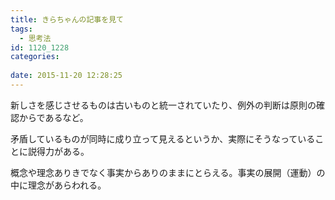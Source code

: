 ```yaml
---
title: きらちゃんの記事を見て
tags:
  - 思考法
id: 1120_1228
categories:
   
date: 2015-11-20 12:28:25
---
```


新しさを感じさせるものは古いものと統一されていたり、例外の判断は原則の確認からであるなど。

矛盾しているものが同時に成り立って見えるというか、実際にそうなっていることに説得力がある。

概念や理念ありきでなく事実からありのままにとらえる。事実の展開（運動）の中に理念があらわれる。